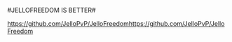 #JELLOFREEDOM IS BETTER#

https://github.com/JelloPvP/JelloFreedomhttps://github.com/JelloPvP/JelloFreedom
